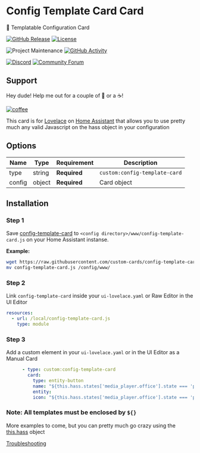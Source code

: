 # Config Template Card Card
📝 Templatable Configuration Card

[![GitHub Release][releases-shield]][releases]
[![License][license-shield]](LICENSE.md)

![Project Maintenance][maintenance-shield]
[![GitHub Activity][commits-shield]][commits]

[![Discord][discord-shield]][discord]
[![Community Forum][forum-shield]][forum]

## Support
Hey dude! Help me out for a couple of :beers: or a :coffee:!

[![coffee](https://www.buymeacoffee.com/assets/img/custom_images/black_img.png)](https://www.buymeacoffee.com/zJtVxUAgH)

This card is for [Lovelace](https://www.home-assistant.io/lovelace) on [Home Assistant](https://www.home-assistant.io/) that allows you to use pretty much any valid Javascript on the hass object in your configuration

## Options

| Name | Type | Requirement | Description
| ---- | ---- | ------- | -----------
| type | string | **Required** | `custom:config-template-card`
| config | object | **Required** | Card object

## Installation

### Step 1

Save [config-template-card](https://github.com/custom-cards/config-template-card/raw/master/dist/config-template-card.js) to `<config directory>/www/config-template-card.js` on your Home Assistant instanse.

**Example:**

```bash
wget https://raw.githubusercontent.com/custom-cards/config-template-card/master/dist/config-template-card.js
mv config-template-card.js /config/www/
```

### Step 2

Link `config-template-card` inside your `ui-lovelace.yaml` or Raw Editor in the UI Editor

```yaml
resources:
  - url: /local/config-template-card.js
    type: module
```

### Step 3

Add a custom element in your `ui-lovelace.yaml` or in the UI Editor as a Manual Card

```yaml
      - type: custom:config-template-card
        card:
          type: entity-button
          name: "${this.hass.states['media_player.office'].state === 'playing' ? 'Rocking' : 'Not Rocking'}"
          entity: 
          icon: "${this.hass.states['media_player.office'].state === 'playing' ? 'mdi:music' : 'mdi:sleep'}"
```

### Note: All templates must be enclosed by `${}`

More examples to come, but you can pretty much go crazy using the [this.hass](https://developers.home-assistant.io/docs/en/frontend_data.html) object

[Troubleshooting](https://github.com/thomasloven/hass-config/wiki/Lovelace-Plugins)

[commits-shield]: https://img.shields.io/github/commit-activity/y/custom-cards/config-template-card.svg?style=for-the-badge
[commits]: https://github.com/custom-cards/config-template-card/commits/master
[discord]: https://discord.gg/Qa5fW2R
[discord-shield]: https://img.shields.io/discord/478094546522079232.svg?style=for-the-badge
[forum-shield]: https://img.shields.io/badge/community-forum-brightgreen.svg?style=for-the-badge
[forum]: https://community.home-assistant.io/t/100-templatable-lovelace-configuration-card/105241
[license-shield]: https://img.shields.io/github/license/custom-cards/config-template-card.svg?style=for-the-badge
[maintenance-shield]: https://img.shields.io/badge/maintainer-Ian%20Richardson%20%40iantrich-blue.svg?style=for-the-badge
[releases-shield]: https://img.shields.io/github/release/custom-cards/config-template-card.svg?style=for-the-badge
[releases]: https://github.com/custom-cards/config-template-card/releases
